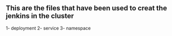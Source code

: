 ## This are the files that have been used to creat the jenkins in the cluster 
1- deployment 
2- service
3- namespace
